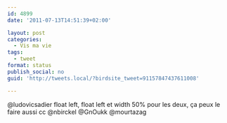 ```yaml
---
id: 4899
date: '2011-07-13T14:51:39+02:00'

layout: post
categories:
  - Vis ma vie
tags:
  - tweet
format: status
publish_social: no
guid: 'http://tweets.local/?birdsite_tweet=91157847437611008'

---
```


@ludovicsadier float left, float left et width 50% pour les deux, ça peux le faire aussi cc @nbirckel @GnOukk @mourtazag